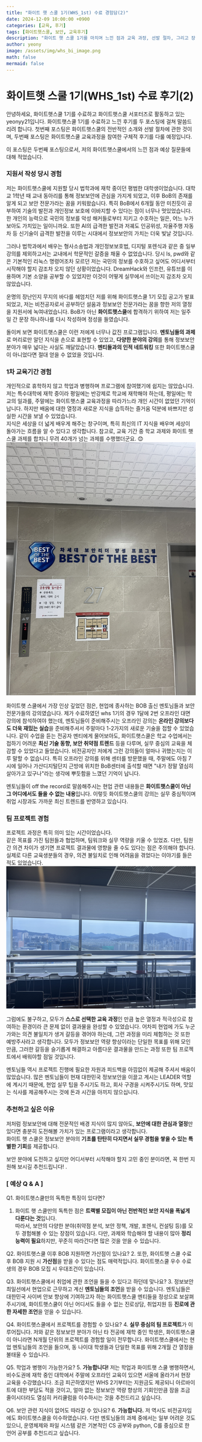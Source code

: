 ```yaml
---
title: "화이트 햇 스쿨 1기(WHS_1st) 수료 경험담(2)"
date: 2024-12-09 10:00:00 +0900
categories: [교육, 후기]
tags: [화이트햇스쿨, 보안, 교육후기]
description: "화이트 햇 스쿨 1기를 마치며 느낀 점과 교육 과정, 선발 절차, 그리고 장점에 대해 소개합니다."
author: yeony
image: /assets/img/whs_bi_image.png
math: false
mermaid: false
---
```


# 화이트햇 스쿨 1기(WHS_1st) 수료 후기(2)

안녕하세요, 화이트햇스쿨 1기를 수료하고 화이트햇스쿨 서포터즈로 활동하고 있는 yeonyy21입니다.
화이트햇스쿨 1기를 수료하고 느낀 후기를 두 포스팅에 걸쳐 말씀드리려 합니다.
첫번째 포스팅은 화이트햇스쿨의 전반적인 소개와 선발 절차에 관한 것이며,
두번째 포스팅은 화이트햇스쿨 교육과정을 참여한 구체적 후기를 다룰 예정입니다.

이 포스팅은 두번째 포스팅으로서, 저의 화이트햇스쿨에서의 느낀 점과 예상 질문들에 대해 적었습니다.

### **지원서 작성 당시 경험**

저는 화이트햇스쿨에 지원할 당시 법학과에 재학 중이던 평범한 대학생이었습니다. 대학교 1학년 때 교내 동아리를 통해 정보보안에 관심을 가지게 되었고, 이후 BoB의 존재를 알게 되고 보안 전문가라는 꿈을 키워왔습니다. 특히 BoB에서 6개월 동안 미친듯이 공부하여 기술의 발전과 개인정보 보호에 이바지할 수 있다는 점이 너무나 멋있었습니다. 한 개인의 능력으로 국민의 정보를 악성 해커들로부터 지키고 수호하는 일은, 어느 누가 보아도 가치있는 일이니까요. 또한 AI의 급격한 발전과 저궤도 인공위성, 자율주행 자동차 등 신기술이 급격한 발전을 이루는 시대에서 정보보안의 가치는 더욱 빛날 것입니다.

그러나 법학과에서 배우는 형사소송법과 개인정보보호법, 디지털 포렌식과 같은 중 일부 강의를 제외하고서는 교내에서 학문적인 갈증을 채울 수 없었습니다. 당시 ls, pwd와 같은 기본적인 리눅스 명령어조차 모르던 저는 국민의 정보를 수호하고 싶어도 어디서부터 시작해야 할지 감조차 오지 않던 상황이었습니다. DreamHack와 인프런, 유튜브를 이용하며 기본 소양을 공부할 수 있었지만 이것이 어떻게 실무에서 쓰이는지 감조차 오지 않았습니다.

운명의 장난인지 무지의 바다를 헤엄치던 저를 위해 화이트햇스쿨 1기 모집 공고가 발표되었고, 저는 비전공자로서 공부하던 설움과 정보보안 전문가라는 꿈을 향한 저의 열정을 지원서에 녹여내었습니다. BoB가 아닌 **화이트햇스쿨**에 합격하기 위하여 저는 일주일 간 문장 하나하나를 다시 작성하며 정성을 들였습니다.

돌이켜 보면 화이트햇스쿨은 이런 저에게 너무나 값진 프로그램입니다. **멘토님들의 과제**로 머리로만 알던 지식을 손으로 표현할 수 있었고, **다양한 분야의 강의**를 통해 정보보안 분야가 매우 넓다는 사실도 깨달았습니다. **멘티들과의 인적 네트워킹** 또한 화이트햇스쿨이 아니었다면 절대 얻을 수 없었을 것입니다.

### **1차 교육기간 경험**

개인적으로 휴학하지 않고 학업과 병행하며 프로그램에 참여했기에 쉽지는 않았습니다. 
저는 특수대학에 재학 중이라 평일에는 반강제로 학교에 재학해야 하는데, 평일에는 학교의 일과를, 주말에는 화이트햇스쿨 교육과정을 따라가느라 개인 시간이 없었던 기억이 납니다.
하지만 배움에 대한 열정과 새로운 지식을 습득하는 즐거움 덕분에 바쁘지만 성실한 시간을 보낼 수 있었습니다.  
지식은 세상을 더 넓게 배우게 해주는 창구이며, 특히 최신의 IT 지식을 배우며 세상이 돌아가는 흐름을 알 수 있다고 생각합니다.
참고로, 교육 기간 중 학교 과제와 화이트 햇 스쿨 과제를 합치니 무려 40개가 넘는 과제를 수행했더군요. 😊  
![BoB 센터 문](assets/img/bob_center_door.jpg)

화이트햇 스쿨에서 가장 인상 깊었던 점은, 현업에 종사하는 BOB 출신 멘토님들과 보안 전문가들의 강의였습니다. 제가 수료하였던 whs 1기의 경우 1달에 2번 오프라인 대면 강의에 참석하여야 했는데, 멘토님들이 준비해주시는 오프라인 강의는 **온라인 강의보다도 더욱 재밌는 실습**을 준비해주셔서 주말마다 1-2가지의 새로운 기술을 접할 수 있었습니다.
같이 수업을 듣는 전공자 멘티에게 물어보아도, 화이트햇스쿨은 학교 수업에서는 접하기 어려운 **최신 기술 동향, 보안 취약점 트렌드** 등을 다루며, 실무 중심의 교육을 체감할 수 있었다고 들었습니다. 비전공자인 저에게 그런 강의들이 얼마나 귀했는지는 이루 말할 수 없습니다.
특히 오프라인 강의를 위해 센터를 방문했을 때, 주말에도 아침 7시에 일어나 가산디지털단지 근방에 위치한 BoB센터에 출석할 때면 "내가 정말 열심히 살아가고 있구나"라는 생각에 뿌듯함을 느꼈던 기억이 납니다.  

멘토님들이 off the record로 말씀해주시는 현업 관련 내용들은 **화이트햇스쿨이 아닌 그 어디에서도 들을 수 없는 내용**입니다. 이렇듯 화이트햇스쿨의 강의는 실무 중심적이며 취업 시장과도 가까운 최신 트렌드를 반영하고 있습니다.

### **팀 프로젝트 경험**
프로젝트 과정은 특히 의미 있는 시간이었습니다.  
같은 목표를 가진 팀원들과 협업하며, 팀워크와 실무 역량을 키울 수 있었죠. 다만, 팀원 간 의견 차이가 생기면 프로젝트 결과물에 영향을 줄 수도 있다는 점은 주의해야 합니다. 실제로 다른 교육생분들의 경우, 의견 불일치로 인해 어려움을 겪었다는 이야기를 들은 적도 있었습니다. 
![BoB 센터 창문](assets/img/bob_window.jpg) 

그럼에도 불구하고, 모두가 **스스로 선택한 교육 과정**인 만큼 높은 열정과 적극성으로 참여하는 환경이라 큰 문제 없이 결과물을 완성할 수 있었습니다. 어차피 현업에 가도 누군가와는 의견 불일치가 생겨 갈등을 겪어야 하는데, 그런 과정을 미리 체험하는 것 또한 예방주사라고 생각합니다. 모두가 정보보안 역량 향상이라는 단일한 목표를 위해 모인 만큼, 그러한 갈등을 슬기롭게 해결하고 아름다운 결과물을 만드는 과정 또한 팀 프로젝트에서 배워야할 점일 것입니다.

멘토님들 역시 프로젝트 진행에 필요한 자원과 피드백을 아낌없이 제공해 주셔서 배움이 많았습니다. 많은 멘토님들이 현재 대한민국 정보보안을 이끌고 계시는 LEADER 역할에 계시기 때문에, 현업 실무 팁을 주시기도 하고, 회사 구경을 시켜주시기도 하며, 맛있는 식사를 제공해주시는 것에 돈과 시간을 아끼지 않으십니다. 

### **추천하고 싶은 이유**
저처럼 정보보안에 대해 전문적인 배경 지식이 많지 않아도, **보안에 대한 관심과 열정**만 있다면 충분히 도전해볼 가치가 있는 프로그램이라고 생각합니다.  
화이트 햇 스쿨은 정보보안 분야의 **기초를 탄탄히 다지면서 실무 경험을 쌓을 수 있는 특별한 기회**를 제공합니다.  

보안 분야에 도전하고 싶지만 어디서부터 시작해야 할지 고민 중인 분이라면, 꼭 한번 지원해 보시길 추천드립니다!
.

### **[ 예상 Q & A ]**

Q1. 화이트햇스쿨만의 독특한 특징이 있다면?
1. 화이트 햇 스쿨만의 독특한 점은 **트랙별 모집이 아닌 전반적인 보안 지식을 폭넓게 다룬다는 것**입니다.  
따라서, 보안의 다양한 분야(취약점 분석, 보안 정책, 개발, 포렌식, 컨설팅 등)를 모두 경험해볼 수 있는 장점이 있습니다.
다만, 과제와 학습해야 할 내용이 많아 **정리 능력이 필요**하지만, 꾸준히 따라간다면 많은 것을 얻을 수 있습니다.  

Q2. 화이트햇스쿨 이후 BOB 지원하면 가산점이 있나요?
2. 또한, 화이트햇 스쿨 수료 후 BOB 지원 시 **가산점**을 받을 수 있다는 점도 매력적입니다.
화이트햇스쿨 우수 수료생의 경우 BOB 모집 시 우대조건이 있습니다.

Q3. 화이트햇스쿨에서 취업에 관한 조언을 들을 수 있다고 하던데 맞나요?
3. 정보보안 최일선에서 현업으로 근무하고 계신 **멘토님들의 조언**을 받을 수 있습니다.
멘토님들은 대한민국 사이버 안보 향상에 기여하고자 하는 화이트햇스쿨 멘티들을 정성으로 보살펴 주시기에,
화이트햇스쿨이 아닌 어디서도 들을 수 없는 진로상담, 취업지원 등 **진로에 관한 자세한 조언**을 얻을 수 있습니다. 

Q4. 화이트햇스쿨에서 프로젝트를 경험할 수 있나요?
4. **실무 중심의 팀 프로젝트**가 이루어집니다.
저와 같은 정보보안 분야가 아닌 타 전공에 재학 중인 학생은, 화이트햇스쿨이 아니라면 N개월 단위의 프로젝트를 경험할 일이 전무합니다.
화이트햇스쿨에서는 현업 멘토님들의 조언을 들으며, 동 나이대 학생들과 단일한 목표를 위해 2개월 간 열정을 불태울 수 있습니다.

Q5. 학업과 병행이 가능한가요?
5. **가능합니다!** 저는 학업과 화이트햇 스쿨 병행하면서, 비수도권에 재학 중인 대학에서 주말에 오프라인 교육이 있으면 서울에 올라가서 현장 교육을 수강했습니다. 조금 피곤하였지만 WHS 2기부터는 지원금도 제공되니 아르바이트에 대한 부담도 적을 것이고, 얼마 없는 정보보안 역량 향상의 기회인만큼 잠을 조금 줄이시더라도 열심히 커리큘럼을 이수하시는 것을 추천드리고 싶습니다.

Q6. 보안 관련 지식이 없어도 따라갈 수 있나요?
6. **가능합니다.** 저 역시도 비전공자임에도 화이트햇스쿨을 이수하였습니다. 다만 멘토님들의 과제 중에서는 일부 어려운 것도 있으니, 운영체제와 파일 시스템 같은 기본적인 CS 공부와 python, C를 중심으로 한 언어 공부를 추천드리고 싶습니다.